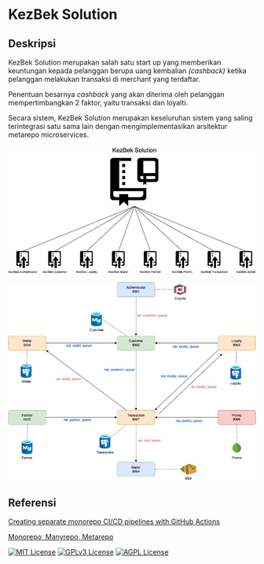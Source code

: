 # KezBek Solution
## Deskripsi
KezBek Solution merupakan salah satu start up yang memberikan keuntungan kepada pelanggan berupa uang kembalian _(cashback)_ ketika pelanggan melakukan transaksi di merchant yang terdaftar.

Penentuan besarnya _cashback_ yang akan diterima oleh pelanggan mempertimbangkan 2 faktor, yaitu transaksi dan loyalti. 

Secara sistem, KezBek Solution merupakan keseluruhan sistem yang saling terintegrasi satu sama lain dengan mengimplementasikan arsitektur metarepo microservices.

![Metarepo Approach](https://github.com/winanjuar/kezbek-solution/blob/main/documentation/metarepo.jpg?raw=true "Metarepo Approach")

![System Architecture](https://github.com/winanjuar/kezbek-solution/blob/main/documentation/arsitektur.jpg?raw=true "System Architecture")

## Referensi

[Creating separate monorepo CI/CD pipelines with GitHub Actions](https://blog.logrocket.com/creating-separate-monorepo-ci-cd-pipelines-github-actions/)

[Monorepo, Manyrepo, Metarepo](https://notes.burke.libbey.me/metarepo/)

[![MIT License](https://img.shields.io/badge/License-MIT-green.svg)](https://choosealicense.com/licenses/mit/)
[![GPLv3 License](https://img.shields.io/badge/License-GPL%20v3-yellow.svg)](https://opensource.org/licenses/)
[![AGPL License](https://img.shields.io/badge/license-AGPL-blue.svg)](http://www.gnu.org/licenses/agpl-3.0)
